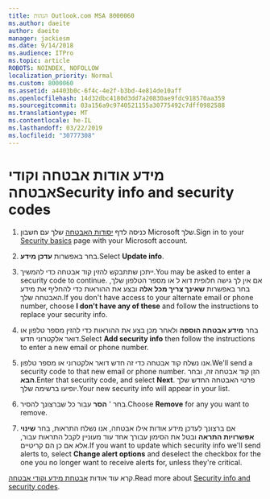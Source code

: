 ```yaml
---
title: הגהות Outlook.com MSA 8000060
ms.author: daeite
author: daeite
manager: jackiesm
ms.date: 9/14/2018
ms.audience: ITPro
ms.topic: article
ROBOTS: NOINDEX, NOFOLLOW
localization_priority: Normal
ms.custom: 8000060
ms.assetid: a4403b0c-6f4c-4e2f-b3bd-4e814de10aff
ms.openlocfilehash: 14d32dbc4180d3dd7a20830ae9fdc918570aa359
ms.sourcegitcommit: 03a156a9c9740521155a30775492c7dff0982588
ms.translationtype: MT
ms.contentlocale: he-IL
ms.lasthandoff: 03/22/2019
ms.locfileid: "30777308"
---
```

# <a name="security-info-and-security-codes"></a><span data-ttu-id="8fb09-102">מידע אודות אבטחה וקודי אבטחה</span><span class="sxs-lookup"><span data-stu-id="8fb09-102">Security info and security codes</span></span>

1. <span data-ttu-id="8fb09-103">כניסה לדף [יסודות האבטחה](https://account.microsoft.com/security) שלך עם חשבון Microsoft שלך.</span><span class="sxs-lookup"><span data-stu-id="8fb09-103">Sign in to your [Security basics](https://account.microsoft.com/security) page with your Microsoft account.</span></span> 
    
2. <span data-ttu-id="8fb09-104">בחר באפשרות **עדכן מידע**.</span><span class="sxs-lookup"><span data-stu-id="8fb09-104">Select **Update info**.</span></span> 
    
3. <span data-ttu-id="8fb09-105">ייתכן שתתבקש להזין קוד אבטחה כדי להמשיך.</span><span class="sxs-lookup"><span data-stu-id="8fb09-105">You may be asked to enter a security code to continue.</span></span> <span data-ttu-id="8fb09-106">אם אין לך גישה חלופית דוא ל או מספר הטלפון שלך, בחר באפשרות **שאינך צריך מכל אלה** ובצע את ההוראות כדי להחליף את מידע האבטחה שלך.</span><span class="sxs-lookup"><span data-stu-id="8fb09-106">If you don't have access to your alternate email or phone number, choose **I don't have any of these** and follow the instructions to replace your security info.</span></span> 
    
4. <span data-ttu-id="8fb09-107">בחר **מידע אבטחה הוספה** ולאחר מכן בצע את ההוראות כדי להזין מספר טלפון או דואר אלקטרוני חדש.</span><span class="sxs-lookup"><span data-stu-id="8fb09-107">Select **Add security info** then follow the instructions to enter a new email or phone number.</span></span> 
    
5. <span data-ttu-id="8fb09-108">אנו נשלח קוד אבטחה כדי זה חדש דואר אלקטרוני או מספר טלפון.</span><span class="sxs-lookup"><span data-stu-id="8fb09-108">We'll send a security code to that new email or phone number.</span></span> <span data-ttu-id="8fb09-109">הזן קוד אבטחה זה, ובחר **הבא**.</span><span class="sxs-lookup"><span data-stu-id="8fb09-109">Enter that security code, and select **Next**.</span></span> <span data-ttu-id="8fb09-110">פרטי האבטחה החדש שלך יופיעו ברשימה שלך.</span><span class="sxs-lookup"><span data-stu-id="8fb09-110">Your new security info will appear in your list.</span></span> 
    
6. <span data-ttu-id="8fb09-111">בחר ' **הסר** עבור כל שברצונך להסיר.</span><span class="sxs-lookup"><span data-stu-id="8fb09-111">Choose **Remove** for any you want to remove.</span></span> 
    
7. <span data-ttu-id="8fb09-112">אם ברצונך לעדכן מידע אודות אילו אבטחה, אנו נשלח התראות, בחר **שינוי אפשרויות התראה** ובטל את הסימון עבורך אחד עוד מעוניין לקבל התראות עבור, אלא אם כן הם קריטיים.</span><span class="sxs-lookup"><span data-stu-id="8fb09-112">If you want to update which security info we'll send alerts to, select **Change alert options** and deselect the checkbox for the one you no longer want to receive alerts for, unless they're critical.</span></span> 
    
<span data-ttu-id="8fb09-113">קרא עוד אודות [אבטחת מידע וקודי אבטחה](https://support.microsoft.com/help/12428/).</span><span class="sxs-lookup"><span data-stu-id="8fb09-113">Read more about [Security info and security codes](https://support.microsoft.com/help/12428/).</span></span>
  


